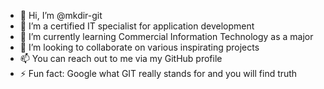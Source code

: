 - 👋 Hi, I’m @mkdir-git
- 👀 I’m a certified IT specialist for application development
- 🌱 I’m currently learning Commercial Information Technology as a major
- 💞️ I’m looking to collaborate on various inspirating projects
- 📫 You can reach out to me via my GitHub profile
- ⚡ Fun fact: Google what GIT really stands for and you will find truth

<!---
mkdir-git/mkdir-git is a ✨ special ✨ repository because its `README.md` (this file) appears on your GitHub profile.
You can click the Preview link to take a look at your changes.
--->
